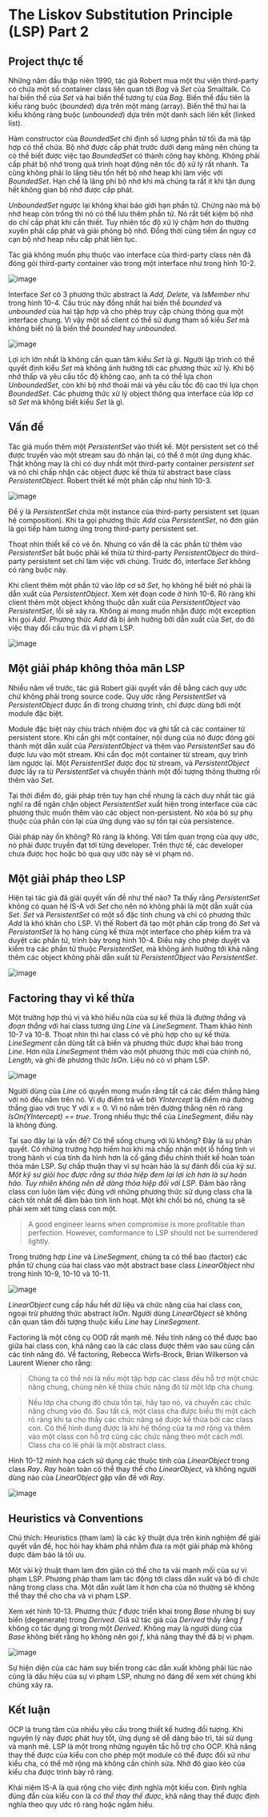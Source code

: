 # The Liskov Substitution Principle (LSP) Part 2

## Project thực tế

Những năm đầu thập niên 1990, tác giả Robert mua một thư viện third-party có chứa một số container class liên quan tới *Bag* và *Set* của Smalltalk. Có hai biến thể của *Set* và hai biến thể tương tự của *Bag*. Biến thể đầu tiên là kiểu ràng buộc (*bounded*) dựa trên một mảng (array). Biến thể thứ hai là kiểu không ràng buộc (*unbounded*) dựa trên một danh sách liên kết (linked list).

Hàm constructor của *BoundedSet* chỉ định số lượng phần tử tối đa mà tập hợp có thể chứa. Bộ nhớ được cấp phát trước dưới dạng mảng nên chúng ta có thể biết được việc tạo *BoundedSet* có thành công hay không. Không phải cấp phát bộ nhớ trong quá trình hoạt động nên tốc độ xử lý rất nhanh. Ta cũng không phải lo lắng tiêu tốn hết bộ nhớ heap khi làm việc với *BoundedSet*. Hạn chế là lãng phí bộ nhớ khi mà chúng ta rất ít khi tận dụng hết không gian bộ nhớ được cấp phát.

*UnboundedSet* ngược lại không khai báo giới hạn phần tử. Chừng nào mà bộ nhớ heap còn trống thì nó có thể lưu thêm phần tử. Nó rất tiết kiệm bộ nhớ do chỉ cấp phát khi cần thiết. Tuy nhiên tốc độ xử lý chậm hơn do thường xuyên phải cấp phát và giải phóng bộ nhớ. Đồng thời cũng tiềm ẩn nguy cơ cạn bộ nhớ heap nếu cấp phát liên tục.

Tác giả không muốn phụ thuộc vào interface của third-party class nên đã đóng gói third-party container vào trong một interface như trong hình 10-2.

![image](https://user-images.githubusercontent.com/27339791/95930974-2477a680-0df2-11eb-8ce5-d7cd7695d1b8.png)

Interface *Set* có 3 phương thức abstract là *Add, Delete,* và *IsMember* như trong hình 10-4. Cấu trúc này đồng nhất hai biến thể *bounded* và *unbounded* của hai tập hợp và cho phép truy cập chúng thông qua một interface chung. Vì vậy một số client có thể sử dụng tham số kiểu *Set* mà không biết nó là biến thể *bounded* hay *unbounded*.

![image](https://user-images.githubusercontent.com/27339791/95931008-440ecf00-0df2-11eb-8749-0f6693feeb55.png)

Lợi ích lớn nhất là không cần quan tâm kiểu *Set* là gì. Người lập trình có thể quyết định kiểu *Set* mà không ảnh hưởng tới các phương thức xử lý. Khi bộ nhớ thấp và yêu cầu tốc độ không cao, anh ta có thể lựa chọn *UnboundedSet*, còn khi bộ nhớ thoải mái và yêu cầu tốc độ cao thì lựa chọn *BoundedSet*. Các phương thức xử lý object thông qua interface của lớp cơ sở *Set* mà không biết kiểu *Set* là gì.

## Vấn đề

Tác giả muốn thêm một *PersistentSet* vào thiết kế. Một persistent set có thể được truyền vào một stream sau đó nhận lại, có thể ở một ứng dụng khác. Thật không may là chỉ có duy nhất một third-party container *persistent set* và nó chỉ chấp nhận các object được kế thừa từ abstract base class *PersistentObject*. Robert thiết kế một phân cấp như hình 10-3.

![image](https://user-images.githubusercontent.com/27339791/96058474-82b98d80-0eb5-11eb-977d-cd1eaf64c411.png)

Để ý là *PersistentSet* chứa một instance của third-party persistent set (quan hệ composition). Khi ta gọi phương thức *Add* của *PersistentSet*, nó đơn giản là gọi tiếp hàm tương ứng trong third-party persistent set.

Thoạt nhìn thiết kế có vẻ ổn. Nhưng có vấn đề là các phần tử thêm vào *PersistentSet* bắt buộc phải kế thừa từ third-party *PersistentObject* do third-party persistent set chỉ làm việc với chúng. Trước đó, interface *Set* không có ràng buộc này.

Khi client thêm một phần tử vào lớp cơ sở *Set*, họ không hề biết nó phải là dẫn xuất của *PersistentObject*. Xem xét đoạn code ở hình 10-6. Rõ ràng khi client thêm một object không thuộc dẫn xuất của *PersistentObject* vào *PersistentSet*, lỗi sẽ xảy ra. Không ai mong muốn nhận được một exception khi gọi *Add*. Phương thức *Add* đã bị ảnh hưởng bởi dẫn xuất của *Set*, do đó việc thay đổi cấu trúc đã vi phạm LSP.

![image](https://user-images.githubusercontent.com/27339791/96059072-29525e00-0eb7-11eb-95ce-d4ffa8424e75.png)

## Một giải pháp không thỏa mãn LSP

Nhiều năm về trước, tác giả Robert giải quyết vấn đề bằng cách quy ước chứ không phải trong source code. Quy ước rằng *PersistentSet* và *PersistentObject* được ẩn đi trong chương trình, chỉ được dùng bởi một module đặc biệt.

Module đặc biệt này chịu trách nhiệm đọc và ghi tất cả các container từ persistent store. Khi cần ghi một container, nội dung của nó được đóng gói thành một dẫn xuất của *PersistentObject* và thêm vào *PersistentSet* sau đó được lưu vào một stream. Khi cần đọc một container từ stream, quy trình làm ngược lại. Một *PersistentSet* được đọc từ stream, và *PersistentObject* được lấy ra từ *PersistentSet* và chuyển thành một đối tượng thông thường rồi thêm vào *Set*.

Tại thời điểm đó, giải pháp trên tuy hạn chế nhưng là cách duy nhất tác giả nghĩ ra để ngăn chặn object *PersistentSet* xuất hiện trong interface của các phương thức muốn thêm vào các object non-persistent. Nó xóa bỏ sự phụ thuộc của phần còn lại của ứng dụng vào sự tồn tại của persistence.

Giải pháp này ổn không? Rõ ràng là không. Với tầm quan trọng của quy ước, nó phải được truyền đạt tới từng developer. Trên thực tế, các developer chưa được học hoặc bỏ qua quy ước này sẽ vi phạm nó.

## Một giải pháp theo LSP

Hiện tại tác giả đã giải quyết vấn đề như thế nào? Ta thấy rằng *PersistentSet* không có quan hệ IS-A với *Set* cho nên nó không phải là một dẫn xuất của *Set*. *Set* và *PersistentSet* có một số đặc tính chung và chỉ có phương thức *Add* là khó khăn cho LSP. Vì thế Robert đã tạo một phân cấp trong đó *Set* và *PersistantSet* là họ hàng cùng kế thừa một interface cho phép kiểm tra và duyệt các phần tử, trình bày trong hình 10-4. Điều này cho phép duyệt và kiểm tra các phần tử thuộc *PersistentSet*, mà không ảnh hưởng tới khả năng thêm các object không phải dẫn xuất từ *PersistentObject* vào *PersistentSet*.

![image](https://user-images.githubusercontent.com/27339791/96059248-9d8d0180-0eb7-11eb-986a-a36d67b41ba1.png)

## Factoring thay vì kế thừa

Một trường hợp thú vị và khó hiểu nữa của sự kế thừa là *đường thẳng* và *đoạn thẳng* với hai class tương ứng *Line* và *LineSegment*. Tham khảo hình 10-7 và 10-8. Thoạt nhìn thì hai class có vẻ phù hợp cho sự kế thừa. *LineSegment* cần dùng tất cả biến và phương thức được khai báo trong *Line*. Hơn nữa *LineSegment* thêm vào một phương thức mới của chính nó, *Length*, và ghi đè phương thức *IsOn*. Liệu nó có vi phạm LSP.

![image](https://user-images.githubusercontent.com/27339791/96804044-24058e00-1438-11eb-83fc-ca34c330329a.png)

Người dùng của *Line* có quyền mong muốn rằng tất cả các điểm thẳng hàng với nó đều nằm trên nó. Ví dụ điểm trả về bởi *YIntercept* là điểm mà đường thẳng giao với trục Y với x = 0. Vì nó nằm trên đường thẳng nên rõ ràng *IsOn(YIntercept) == true*. Trong nhiều thực thể của *LineSegment*, điều này là không đúng.

Tại sao đây lại là vấn đề? Có thể sống chung với lũ không? Đây là sự phán quyết. Có những trường hợp hiếm hoi khi mà chấp nhận một lỗ hổng tinh vi trong hành vi của tính đa hình hơn là cố gắng điều chỉnh thiết kế hoàn toàn thỏa mãn LSP. Sự chấp thuận thay vì sự hoàn hảo là sự đánh đổi của kỹ sư. *Một kỹ sư giỏi học được rằng sự thỏa hiệp đem lại lợi ích hơn là sự hoàn hảo. Tuy nhiên không nên dễ dàng thỏa hiệp đối với LSP*. Đảm bảo rằng class con luôn làm việc đúng với những phương thức sử dụng class cha là cách tốt nhất để đảm bảo tính linh hoạt. Một khi chối bỏ nó, chúng ta sẽ phải xem xét từng class con một.

> A good engineer learns when compromise is more profitable than perfection. However, comformance to LSP should not be surrendered lightly.

Trong trường hợp *Line* và *LineSegment*, chúng ta có thể bao (factor) các phần tử chung của hai class vào một abstract base class *LinearObject* như trong hình 10-9, 10-10 và 10-11.

![image](https://user-images.githubusercontent.com/27339791/96897538-e563e800-14b8-11eb-85a3-9424457729e2.png)

*LinearObject* cung cấp hầu hết dữ liệu và chức năng của hai class con, ngoại trừ phương thức abstract *IsOn*. Người dùng *LinearObject* sẽ không cần quan tâm đối tượng thuộc kiểu *Line* hay *LineSegment*.

Factoring là một công cụ OOD rất mạnh mẽ. Nếu tính năng có thể được bao giữa hai class con, khả năng cao là các class được thêm vào sau cũng cần các tính năng đó. Về factoring, Rebecca Wirfs-Brock, Brian Wilkerson và Laurent Wiener cho rằng:

> Chúng ta có thể nói là nếu một tập hợp các class đều hỗ trợ một chức năng chung, chúng nên kế thừa chức năng đó từ một lớp cha chung.

> Nếu lớp cha chung đó chưa tồn tại, hãy tạo nó, và chuyển các chức năng chung vào đó. Sau tất cả, một class cha được biểu thị một cách rõ ràng khi ta cho thấy các chức năng sẽ được kế thừa bởi các class con. Có thể hình dung được là khi hệ thống của ta mở rộng và thêm vào một class con hỗ trợ cùng các chức năng theo một cách mới. Class cha có lẽ phải là một abstract class.

Hình 10-12 minh họa cách sử dụng các thuộc tính của *LinearObject* trong class *Ray*. *Ray* hoàn toàn có thể thay thế cho *LinearObject*, và không người dùng nào của *LinearObject* gặp vấn đề với *Ray*.

![image](https://user-images.githubusercontent.com/27339791/96902228-77baba80-14be-11eb-9517-56bcd4f98002.png)

## Heuristics và Conventions

Chú thích: Heuristics (tham lam) là các kỹ thuật dựa trên kinh nghiệm để giải quyết vấn đề, học hỏi hay khám phá nhằm đưa ra một giải pháp mà không được đảm bảo là tối ưu.

Một vài kỹ thuật tham lam đơn giản có thể cho ta vài manh mối của sự vi phạm LSP. Phương pháp tham lam tác động tới class dẫn xuất và bỏ đi chức năng trong class cha. Một dẫn xuất làm ít hơn cha của nó thường sẽ không thể thay thế cho cha và vi phạm LSP.

Xem xét hình 10-13. Phương thức *f* được triển khai trong *Base* nhưng bị suy biến (degenerate) trong *Derived*. Giả sử tác giả của *Derived* thấy rằng *f* không có tác dụng gì trong một *Derived*. Không may là người dùng của *Base* không biết rằng họ không nên gọi *f*, khả năng thay thế đã bị vi phạm.

![image](https://user-images.githubusercontent.com/27339791/96904027-c701ea80-14c0-11eb-8dae-87667d97ed74.png)

Sự hiện diện của các hàm suy biến trong các dẫn xuất không phải lúc nào cũng là dấu hiệu của sự vi phạm LSP, nhưng nó đáng để xem xét chúng khi chúng xảy ra.

## Kết luận

OCP là trung tâm của nhiều yêu cầu trong thiết kế hướng đối tượng. Khi nguyên lý này được phát huy tốt, ứng dụng sẽ dễ dàng bảo trì, tái sử dụng và mạnh mẽ. LSP là một trong những nguyên tắc hỗ trợ cho OCP. Khả năng thay thế được của kiểu con cho phép một module có thể được đối xử như kiểu cha, có thể mở rộng mà không cần chỉnh sửa. Nhờ đó giao kèo của kiểu cha được trình bày rõ ràng.

Khái niệm IS-A là quá rộng cho việc định nghĩa một kiểu con. Định nghĩa đúng đắn của kiểu con là *có thể thay thế được*, khả năng thay thế được định nghĩa theo quy ước rõ ràng hoặc ngầm hiểu.
